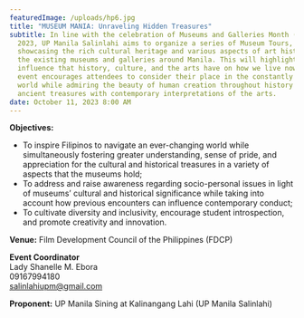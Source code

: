 ```yaml
---
featuredImage: /uploads/hp6.jpg
title: "MUSEUM MANIA: Unraveling Hidden Treasures"
subtitle: In line with the celebration of Museums and Galleries Month (MGM)
  2023, UP Manila Salinlahi aims to organize a series of Museum Tours,
  showcasing the rich cultural heritage and various aspects of art history of
  the existing museums and galleries around Manila. This will highlight the
  influence that history, culture, and the arts have on how we live now. This
  event encourages attendees to consider their place in the constantly changing
  world while admiring the beauty of human creation throughout history by fusing
  ancient treasures with contemporary interpretations of the arts.
date: October 11, 2023 8:00 AM
---
```

**Objectives:** 

* To inspire Filipinos to navigate an ever-changing world while simultaneously fostering greater understanding, sense of pride, and appreciation for the cultural and historical treasures in a variety of aspects that the museums hold;
* To address and raise awareness regarding socio-personal issues in light of museums’ cultural and historical significance while taking into account how previous encounters can influence contemporary conduct;
* To cultivate diversity and inclusivity, encourage student introspection, and promote creativity and innovation.

**V﻿enue:** Film Development Council of the Philippines (FDCP)

**E﻿vent Coordinator**\
Lady Shanelle M. Ebora\
09167994180\
salinlahiupm@gmail.com

**P﻿roponent:** UP Manila Sining at Kalinangang Lahi (UP Manila Salinlahi)